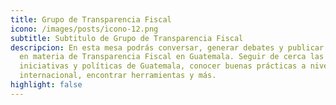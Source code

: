 ```yaml
---
title: Grupo de Transparencia Fiscal
icono: /images/posts/icono-12.png
subtitle: Subtitulo de Grupo de Transparencia Fiscal
descripcion: En esta mesa podrás conversar, generar debates y publicar insumos
  en materia de Transparencia Fiscal en Guatemala. Seguir de cerca las
  iniciativas y políticas de Guatemala, conocer buenas prácticas a nivel
  internacional, encontrar herramientas y más.
highlight: false
---
```


